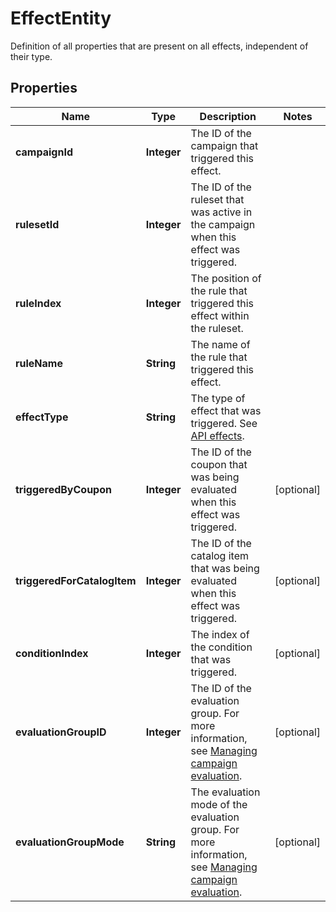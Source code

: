 

# EffectEntity

Definition of all properties that are present on all effects, independent of their type.
## Properties

Name | Type | Description | Notes
------------ | ------------- | ------------- | -------------
**campaignId** | **Integer** | The ID of the campaign that triggered this effect. | 
**rulesetId** | **Integer** | The ID of the ruleset that was active in the campaign when this effect was triggered. | 
**ruleIndex** | **Integer** | The position of the rule that triggered this effect within the ruleset. | 
**ruleName** | **String** | The name of the rule that triggered this effect. | 
**effectType** | **String** | The type of effect that was triggered. See [API effects](https://docs.talon.one/docs/dev/integration-api/api-effects). | 
**triggeredByCoupon** | **Integer** | The ID of the coupon that was being evaluated when this effect was triggered. |  [optional]
**triggeredForCatalogItem** | **Integer** | The ID of the catalog item that was being evaluated when this effect was triggered. |  [optional]
**conditionIndex** | **Integer** | The index of the condition that was triggered. |  [optional]
**evaluationGroupID** | **Integer** | The ID of the evaluation group. For more information, see [Managing campaign evaluation](https://docs.talon.one/docs/product/applications/managing-campaign-evaluation). |  [optional]
**evaluationGroupMode** | **String** | The evaluation mode of the evaluation group. For more information, see [Managing campaign evaluation](https://docs.talon.one/docs/product/applications/managing-campaign-evaluation). |  [optional]



